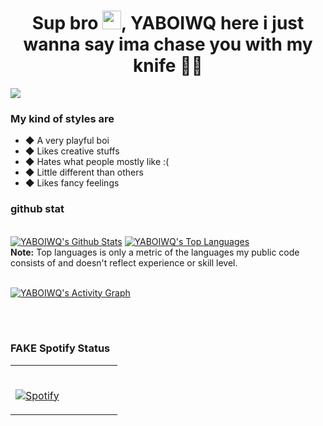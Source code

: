 <h1 align="center">Sup bro <img src="https://raw.githubusercontent.com/MartinHeinz/MartinHeinz/master/wave.gif" width="30px">, YABOIWQ here i just wanna say ima chase you with my knife 🌚🔪</h1>
<img src="https://user-images.githubusercontent.com/84565593/136684130-9bd59f62-bdb2-458f-ab3c-78d3fe5185b7.jpg"/>


### My kind of styles are
- ◆ A very playful boi
- ◆ Likes creative stuffs
- ◆ Hates what people mostly like :(
- ◆ Little different than others
- ◆ Likes fancy feelings

### github stat
  <br/>
    <a href="https://github.com/warrayquipsome/github-readme-stats"><img alt="YABOIWQ's Github Stats" src="https://github-readme-stats.vercel.app/api?username=warrayquipsome&show_icons=true&count_private=true&theme=react&hide_border=true&bg_color=0D1117" /></a>
  <a href="https://github.com/warrayquipsome/github-readme-stats"><img alt="YABOIWQ's Top Languages" src="https://github-readme-stats.vercel.app/api/top-langs/?username=warrayquipsome&langs_count=8&count_private=true&layout=compact&theme=react&hide_border=true&bg_color=0D1117" /></a>
  <br/>
  <b>Note:</b> Top languages is only a metric of the languages my public code consists of and doesn't reflect experience or skill level.


<br/>
<br/>

<a href="https://github.com/warrayquipsome/github-readme-activity-graph"><img alt="YABOIWQ's Activity Graph" src="https://activity-graph.herokuapp.com/graph?username=warrayquipsome&bg_color=0D1117&color=bcbcbc&line=bcbcbc&point=FFFFFF&hide_border=true" /></a>

<br/>
<br/>

### FAKE Spotify Status
<table width="100%"> 
  <tr>
  <td width="50%">
      
&nbsp; <br> [![Spotify](https://novatorem.vercel.app/api/spotify)](https://open.spotify.com/user/31jon5wjazxpk7eteguj6vo3vrom)

  </td>


